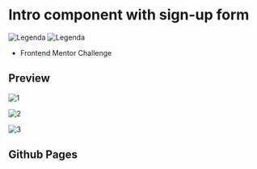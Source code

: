 # Intro component with sign-up form

![Legenda](https://img.shields.io/badge/Ricardo%20Eberhardt-Intro%20component%20with%20sign--up%20form-orange) ![Legenda](https://img.shields.io/badge/license-MIT-blue)

* Frontend Mentor Challenge

## Preview

![1](https://user-images.githubusercontent.com/80535685/133168685-03113b19-3529-48f0-b9d3-5626c815fa56.png)

![2](https://user-images.githubusercontent.com/80535685/133168715-ee9b4850-6aa8-4bfc-b80c-7a22dba722ad.png)

![3](https://user-images.githubusercontent.com/80535685/133169158-0d699f50-a90b-412a-ad44-62b612d438e1.png)

## Github Pages

